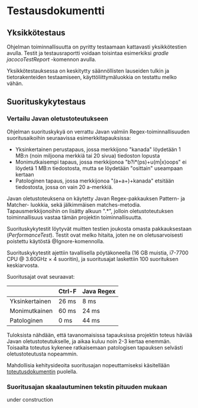 # Testausdokumentti

## Yksikkötestaus

Ohjelman toiminnallisuutta on pyritty testaamaan kattavasti yksikkötestien avulla. Testit ja testausraportti voidaan toisintaa esimerkiksi *gradle jacocoTestReport* -komennon avulla.

Yksikkötestauksessa on keskitytty säännöllisten lauseiden tulkin ja tietorakenteiden testaamiseen, käyttöliittymäluokkia on testattu melko vähän.

## Suorituskykytestaus

### Vertailu Javan oletustoteutukseen

Ohjelman suorituskykyä on verrattu Javan valmiin Regex-toiminnallisuuden suoritusaikoihin seuraavissa esimerkkitapauksissa:

* Yksinkertainen perustapaus, jossa merkkijono "kanada" löydetään 1 MB:n (noin miljoona merkkiä tai 20 sivua) tiedoston lopusta
* Monimutkaisempi tapaus, jossa merkkijonoa "b?i*(ps)+u(m|x)oops" ei löydetä 1 MB:n tiedostosta, mutta se löydetään "osittain" useampaan kertaan
* Patologinen tapaus, jossa merkkijonoa "(a+a+)+kanada" etsitään tiedostosta, jossa on vain 20 a-merkkiä.

Javan oletustoteuksena on käytetty Javan Regex-pakkauksen Pattern- ja Matcher- luokkia, sekä jälkimmäisen matches-metodia. Tapausmerkkijonoihin on lisätty alkuun ".*", jolloin oletustoteutuksen toiminnallisuus vastaa tämän projektin toiminnallisuutta.

Suorituskykytestit löytyvät muitten testien joukosta omasta pakkauksestaan (*PerformanceTest*). Testit ovat melko hitaita, joten ne on oletusarvoisesti poistettu käytöstä @Ignore-komennolla.

Suorituskykytestit ajettiin tavallisella pöytäkoneella (16 GB muistia, i7-7700 CPU @ 3.60GHz × 4 suoritin), ja suoritusajat laskettiin 100 suorituksen keskiarvosta.

Suoritusajat ovat seuraavat:

|                | Ctrl-F | Java Regex |
|----------------|--------|------------|
| Yksinkertainen | 26 ms  | 8 ms       |
| Monimutkainen  | 60 ms  | 24 ms      |
| Patologinen    | 0 ms   | 44 ms      |


Tuloksista nähdään, että tavanomaisissa tapauksissa projektin toteus häviää Javan oletustoteutukselle, ja aikaa kuluu noin 2-3 kertaa enemmän. Toisaalta toteutus kykenee ratkaisemaan patologisen tapauksen selvästi oletustoteutusta nopeammin.

Mahdollisia kehitysideoita suoritusajan nopeuttamiseksi käsitellään [toteutusdokumentin](https://github.com/AaaDee/Regex-Ctrl-F/blob/master/Documentation/Toteutusdokumentti.md) puolella.

### Suoritusajan skaalautuminen tekstin pituuden mukaan

under construction
